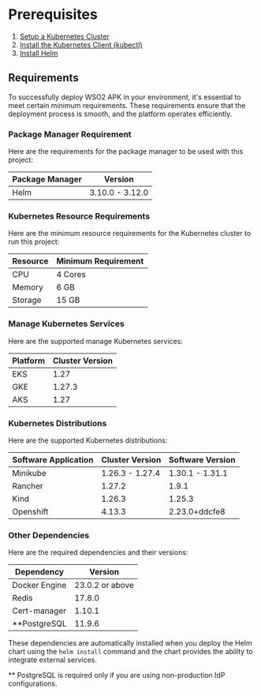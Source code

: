 # Prerequisites

1. <a href="https://kubernetes.io/docs/setup" target="_blank">Setup a Kubernetes Cluster</a>
2. <a href="https://kubernetes.io/docs/tasks/tools/install-kubectl/" target="_blank">Install the Kubernetes Client (kubectl)</a>
3. <a href="https://helm.sh/docs/intro/install/" target="_blank">Install Helm</a>



## Requirements
To successfully deploy WSO2 APK in your environment, it's essential to meet certain minimum requirements. These requirements ensure that the deployment process is smooth, and the platform operates efficiently.

### Package Manager Requirement

Here are the requirements for the package manager to be used with this project:

| Package Manager | Version         |
| --------------- | --------------- |
| Helm            | 3.10.0 - 3.12.0 |


### Kubernetes Resource Requirements

Here are the minimum resource requirements for the Kubernetes cluster to run this project:

| Resource | Minimum Requirement |
| -------- | ------------------- |
| CPU      | 4 Cores             |
| Memory   | 6 GB                |
| Storage  | 15 GB               |

### Manage Kubernetes Services

Here are the supported manage Kubernetes services:

| Platform | Cluster Version |
| -------- | --------------- |
| EKS      | 1.27            |
| GKE      | 1.27.3          |
| AKS      | 1.27            |


### Kubernetes Distributions

Here are the supported Kubernetes distributions:

| Software Application | Cluster Version | Software Version |
| -------------------- | --------------- | ---------------- |
| Minikube             | 1.26.3 - 1.27.4 | 1.30.1 - 1.31.1  |
| Rancher              | 1.27.2          | 1.9.1            |
| Kind                 | 1.26.3          | 1.25.3           |
| Openshift            | 4.13.3          | 2.23.0+ddcfe8    |

### Other Dependencies

Here are the required dependencies and their versions:

| Dependency    | Version         |
| ------------- | --------------- |
| Docker Engine | 23.0.2 or above |
| Redis         | 17.8.0          |
| Cert-manager  | 1.10.1          |
| **PostgreSQL  | 11.9.6          |

These dependencies are automatically installed when you deploy the Helm chart using the `helm install` command and the chart provides the ability to integrate external services.

** PostgreSQL is required only if you are using non-production IdP configurations.